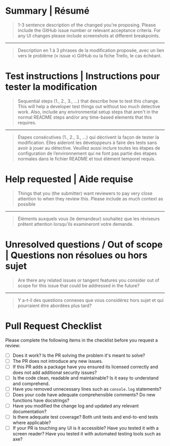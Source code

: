 # Summary | Résumé

> 1-3 sentence description of the changed you're proposing.
> Please include the GitHub issue number or relevant acceptance criteria.
> For any UI changes please include screenshots at different breakpoints.

---

> Description en 1 à 3 phrases de la modification proposée, avec un lien vers le
> problème (« issue ») GitHub ou la fiche Trello, le cas échéant.

# Test instructions | Instructions pour tester la modification

> Sequential steps (1., 2., 3., ...) that describe how to test this change. This
> will help a developer test things out without too much detective work. Also,
> include any environmental setup steps that aren't in the normal README steps
> and/or any time-based elements that this requires.

---

> Étapes consécutives (1., 2., 3., …) qui décrivent la façon de tester la
> modification. Elles aideront les développeurs à faire des tests sans avoir à
> jouer au détective. Veuillez aussi inclure toutes les étapes de configuration
> de l’environnement qui ne font pas partie des étapes normales dans le fichier
> README et tout élément temporel requis.

# Help requested | Aide requise

> Things that you (the submitter) want reviewers to pay very close attention to
> when they review this. Please include as much context as possible

---

> Éléments auxquels vous (le demandeur) souhaitez que les réviseurs prêtent
> attention lorsqu’ils examineront votre demande.

# Unresolved questions / Out of scope | Questions non résolues ou hors sujet

> Are there any related issues or tangent features you consider out of scope for
> this issue that could be addressed in the future?

---

> Y a-t-il des questions connexes que vous considérez hors sujet et qui
> pourraient être abordées plus tard?

# Pull Request Checklist

Please complete the following items in the checklist before you request a review:

- [ ] Does it work? Is the PR solving the problem it's meant to solve?
- [ ] The PR does not introduce any new issues.
- [ ] If this PR adds a package have you ensured its licensed correctly and does not add additional security issues?
- [ ] Is the code clean, readable and maintainable? Is it easy to understand and comprehend.
- [ ] Have you removed unnecessary lines such as `console.log` statements?
- [ ] Does your code have adequate comprehensible comments? Do new functions have docstrings?
- [ ] Have you modified the change log and updated any relevant documentation?
- [ ] Is there adequate test coverage? Both unit tests and end-to-end tests where applicable?
- [ ] If your PR is touching any UI is it accessible? Have you tested it with a screen reader? Have you tested it with automated testing tools such as axe?
